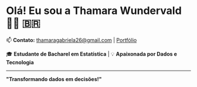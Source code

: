 # Olá! Eu sou a Thamara Wundervald 👩‍💻 🇧🇷

📫 **Contato:** [thamaragabriela26@gmail.com](mailto:thamaragabriela26@gmail.com) | [Portfólio]()

🎓 **Estudante de Bacharel em Estatística** | 💡 **Apaixonada por Dados e Tecnologia**



---

**"Transformando dados em decisões!"**

